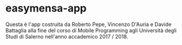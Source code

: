 # easymensa-app

Questa è l'app costruita da Roberto Pepe, Vincenzo D'Auria e Davide Battaglia alla fine del corso
di Mobile Programming agli Università degli Studi di Salerno nell'anno accademico 2017 / 2018.